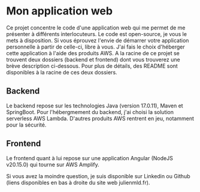 # Mon application web

Ce projet concentre le code d'une application web qui me permet de me présenter à différents interlocuteurs. Le code est open-source, je vous le mets à disposition. Si vous éprouvez l'envie de démarrer votre application personnelle à partir de celle-ci, libre à vous. J'ai fais le choix d'héberger cette application à l'aide des produits AWS. A la racine de ce projet se trouvent deux dossiers (backend et frontend) dont vous trouverez une brève description ci-dessous. Pour plus de détails, des README sont disponibles à la racine de ces deux dossiers.

## Backend

Le backend repose sur les technologies Java (version 17.0.11), Maven et SpringBoot. Pour l'hébergmement du backend, j'ai choisi la solution serverless AWS Lambda. D'autres produits AWS rentrent en jeu, notamment pour la sécurité.

## Frontend

Le frontend quant à lui repose sur une application Angular (NodeJS v20.15.0) qui tourne sur AWS Amplify.

Si vous avez la moindre question, je suis disponible sur Linkedin ou Github (liens disponibles en bas à droite du site web julienmld.fr).